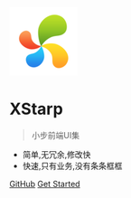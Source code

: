 ![logo](../vendor/logo.jpg)

# XStarp

> 小步前端UI集

- 简单,无冗余,修改快
- 快速,只有业务,没有条条框框


[GitHub]()
[Get Started](#quick-start)